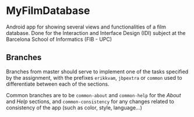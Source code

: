 # MyFilmDatabase
Android app for showing several views and functionalities of a film database. Done for the Interaction and Interface Design (IDI) subject at the Barcelona School of Informatics (FIB - UPC)

## Branches
Branches from master should serve to implement one of the tasks specified by the assignment, with the prefixes `erikkvam`, `jbpextra` or `common` used to differentiate between each of the sections.

Common branches are to be `common-about` and `common-help` for the *About* and *Help* sections, and `common-consistency` for any changes related to consistency of the app (such as color, style, language...)
